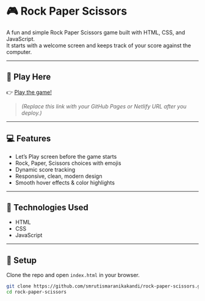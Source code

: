 # 🎮 Rock Paper Scissors

A fun and simple Rock Paper Scissors game built with HTML, CSS, and JavaScript.  
It starts with a welcome screen and keeps track of your score against the computer.

---

## 🚀 Play Here
👉 [Play the game!](https://github.com/smrutismaranikakandi/rock-paper-scissors.git/) 

> *(Replace this link with your GitHub Pages or Netlify URL after you deploy.)*

---

## 💻 Features
- Let’s Play screen before the game starts
- Rock, Paper, Scissors choices with emojis
- Dynamic score tracking
- Responsive, clean, modern design
- Smooth hover effects & color highlights

---

## 📂 Technologies Used
- HTML
- CSS
- JavaScript

---

## 📝 Setup
Clone the repo and open `index.html` in your browser.
```bash
git clone https://github.com/smrutismaranikakandi/rock-paper-scissors.git
cd rock-paper-scissors
